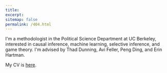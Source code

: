 ```yaml
---
title: 
excerpt: 
sitemap: false
permalink: /404.html
---
```


I'm a methodologist in the Political Science Department at UC Berkeley, interested in causal inference, machine learning, selective inference, and game theory. I'm advised by Thad Dunning, Avi Feller, Peng Ding, and Erin Hartman. 

My CV is [here](files/Adam_Bouyamourn_Curriculum_Vitae-1.pdf).


